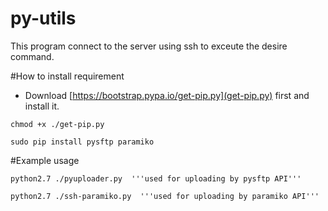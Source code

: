 # py-utils

This program connect to the server using ssh to exceute the desire command. 

#How to install requirement 

 + Download [https://bootstrap.pypa.io/get-pip.py](get-pip.py) first and install it.

```
chmod +x ./get-pip.py

sudo pip install pysftp paramiko 

```

#Example usage

```
python2.7 ./pyuploader.py  '''used for uploading by pysftp API'''

python2.7 ./ssh-paramiko.py  '''used for uploading by paramiko API'''


```
